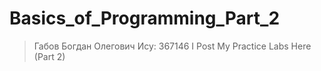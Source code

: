# Basics_of_Programming_Part_2
> Габов Богдан Олегович
> Ису: 367146
I Post My Practice Labs Here (Part 2)
